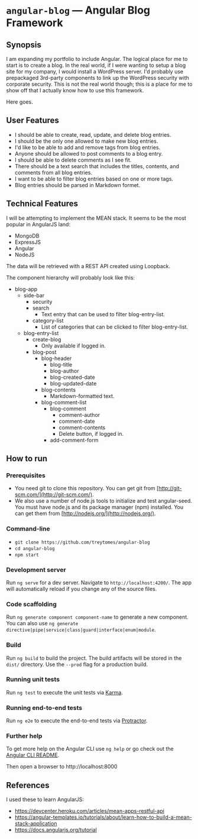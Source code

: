 # `angular-blog` — Angular Blog Framework

## Synopsis

I am expanding my portfolio to include Angular.  The logical place for me to start is to create a blog.  In the real world, if I were wanting to setup a blog site for my company, I would install a WordPress server.  I'd probably use prepackaged 3rd-party components to link up the WordPress security with corporate security.  This is not the real world though; this is a place for me to show off that I actually know how to use this framework.

Here goes.

## User Features

* I should be able to create, read, update, and delete blog entries.
* I should be the only one allowed to make new blog entries.
* I'd like to be able to add and remove tags from blog entries.
* Anyone should be allowed to post comments to a blog entry.
* I should be able to delete comments as I see fit.
* There should be a text search that includes the titles, contents, and comments from all blog entries.
* I want to be able to filter blog entries based on one or more tags.
* Blog entries should be parsed in Markdown formet.

## Technical Features

I will be attempting to implement the MEAN stack.  It seems to be the most popular in AngularJS land:
* MongoDB
* ExpressJS
* Angular
* NodeJS

The data will be retrieved with a REST API created using Loopback.

The component hierarchy will probably look like this:
* blog-app
  * side-bar
    * security
    * search
      * Text entry that can be used to filter blog-entry-list.
    * category-list
      * List of categories that can be clicked to filter blog-entry-list.
  * blog-entry-list
    * create-blog
      * Only available if logged in.
    * blog-post
      * blog-header
        * blog-title
        * blog-author
        * blog-created-date
        * blog-updated-date
      * blog-contents
        * Markdown-formatted text.
      * blog-comment-list
        * blog-comment
          * comment-author
          * comment-date
          * comment-contents
          * Delete button, if logged in.
        * add-comment-form

## How to run

### Prerequisites

* You need git to clone this repository. You can get git from [http://git-scm.com/](http://git-scm.com/).
* We also use a number of node.js tools to initialize and test angular-seed. You must have node.js and its package manager (npm) installed.  You can get them from [http://nodejs.org/](http://nodejs.org/).

### Command-line

* ```git clone https://github.com/treytomes/angular-blog```
* ```cd angular-blog```
* ```npm start```

### Development server

Run `ng serve` for a dev server. Navigate to `http://localhost:4200/`. The app will automatically reload if you change any of the source files.

### Code scaffolding

Run `ng generate component component-name` to generate a new component. You can also use `ng generate directive|pipe|service|class|guard|interface|enum|module`.

### Build

Run `ng build` to build the project. The build artifacts will be stored in the `dist/` directory. Use the `--prod` flag for a production build.

### Running unit tests

Run `ng test` to execute the unit tests via [Karma](https://karma-runner.github.io).

### Running end-to-end tests

Run `ng e2e` to execute the end-to-end tests via [Protractor](http://www.protractortest.org/).

### Further help

To get more help on the Angular CLI use `ng help` or go check out the [Angular CLI README](https://github.com/angular/angular-cli/blob/master/README.md).

Then open a browser to http://localhost:8000

## References

I used these to learn AngularJS:
* https://devcenter.heroku.com/articles/mean-apps-restful-api
* https://angular-templates.io/tutorials/about/learn-how-to-build-a-mean-stack-application
* https://docs.angularjs.org/tutorial
